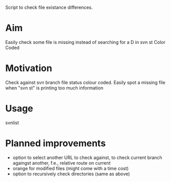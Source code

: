 Script to check file existance differences.

Aim
===
Easily check some file is missing instead of searching for a D in svn st
Color Coded

Motivation
==========
Check against svn branch file status colour coded.
Easily spot a missing file when "svn st" is printing too much information

Usage
=====
svnlist

Planned improvements
====================
- option to select another URL to check against, to check current branch againgst another, f.e., relative route on current
- orange for modified files (might come with a time cost)
- option to recursively check directories (same as above)
